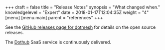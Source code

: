 +++
draft = false
title = "Release Notes"
synopsis = "What changed when."
knowledgelevel = "Expert"
date = 2018-01-17T12:04:35Z
weight = "4"
[menu]
  [menu.main]
    parent = "references"
+++

See the [GitHub releases page for dotmesh](https://github.com/dotmesh-io/dotmesh/releases) for details on the open source releases.

The [Dothub](https://dothub.com) SaaS service is continuously delivered.

